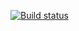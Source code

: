 [![Build status](https://ci.appveyor.com/api/projects/status/w4lfwh8x8a38ctiq?svg=true)](https://ci.appveyor.com/project/DashaSlesareva/apirest)
